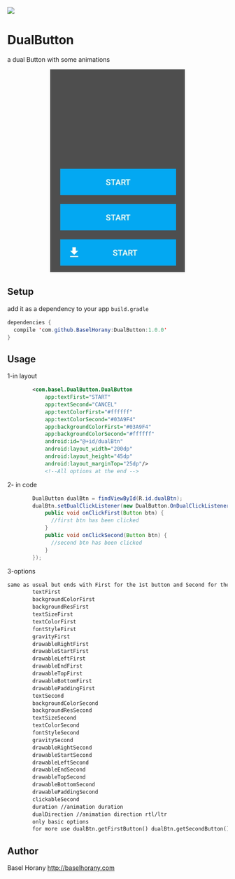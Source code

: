 [![](https://jitpack.io/v/BaselHorany/DualButton.svg)](https://jitpack.io/#BaselHorany/DualButton)

# DualButton
a dual Button with some animations

<p align="center">
  <img src="https://github.com/BaselHorany/DualButton/blob/master/showcase.gif?raw=true" />
</p>


## Setup
add it as a dependency to your app `build.gradle`
```java
dependencies {
  compile 'com.github.BaselHorany:DualButton:1.0.0'
}
```

## Usage
1-in layout
```xml
        <com.basel.DualButton.DualButton
            app:textFirst="START"
            app:textSecond="CANCEL"
            app:textColorFirst="#ffffff"
            app:textColorSecond="#03A9F4"
            app:backgroundColorFirst="#03A9F4"
            app:backgroundColorSecond="#ffffff"
            android:id="@+id/dualBtn"
            android:layout_width="200dp"
            android:layout_height="45dp"
            android:layout_marginTop="25dp"/>
            <!--All options at the end -->
```
2- in code
```java
        DualButton dualBtn = findViewById(R.id.dualBtn);
        dualBtn.setDualClickListener(new DualButton.OnDualClickListener() {
            public void onClickFirst(Button btn) {
              //first btn has been clicked
            }
            public void onClickSecond(Button btn) {
              //second btn has been clicked
            }
        });
```

3-options
```xml
same as usual but ends with First for the 1st button and Second for the 2nd button
        textFirst        
        backgroundColorFirst
        backgroundResFirst        
        textSizeFirst
        textColorFirst
        fontStyleFirst
        gravityFirst
        drawableRightFirst        
        drawableStartFirst        
        drawableLeftFirst        
        drawableEndFirst        
        drawableTopFirst        
        drawableBottomFirst        
        drawablePaddingFirst
        textSecond        
        backgroundColorSecond
        backgroundResSecond        
        textSizeSecond
        textColorSecond
        fontStyleSecond
        gravitySecond
        drawableRightSecond        
        drawableStartSecond        
        drawableLeftSecond        
        drawableEndSecond        
        drawableTopSecond        
        drawableBottomSecond        
        drawablePaddingSecond
        clickableSecond
        duration //animation duration
        dualDirection //animation direction rtl/ltr
        only basic options
        for more use dualBtn.getFirstButton() dualBtn.getSecondButton()
```

## Author
Basel Horany 
http://baselhorany.com

